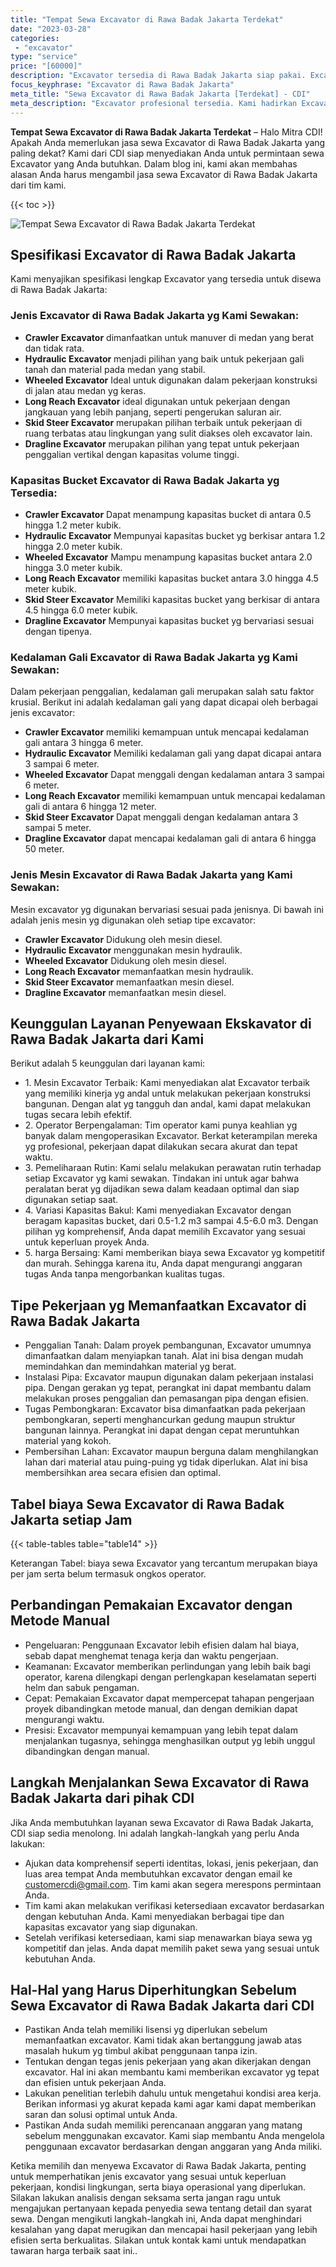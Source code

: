 ```yaml
---
title: "Tempat Sewa Excavator di Rawa Badak Jakarta Terdekat"
date: "2023-03-28"
categories:
 - "excavator"
type: "service"
price: "[60000]"
description: "Excavator tersedia di Rawa Badak Jakarta siap pakai. Excavator unggulan untuk proyek konstruksi yang membutuhkan solusi tepat guna dengan performa maksimal. Konsultasikan kebutuhan Anda."
focus_keyphrase: "Excavator di Rawa Badak Jakarta"
meta_title: "Sewa Excavator di Rawa Badak Jakarta [Terdekat] - CDI"
meta_description: "Excavator profesional tersedia. Kami hadirkan Excavator berkualitas untuk menyelesaikan pekerjaan. Promo menarik tersedia."
---
```


**Tempat Sewa Excavator di Rawa Badak Jakarta Terdekat** – Halo Mitra CDI! Apakah Anda memerlukan jasa sewa Excavator di Rawa Badak Jakarta yang paling dekat? Kami dari CDI siap menyediakan Anda untuk permintaan sewa Excavator yang Anda butuhkan. Dalam blog ini, kami akan membahas alasan Anda harus mengambil jasa sewa Excavator di Rawa Badak Jakarta dari tim kami.

{{< toc >}}

![Tempat Sewa Excavator di Rawa Badak Jakarta Terdekat](/images/excavator/excavator-19.jpg)

## Spesifikasi Excavator di Rawa Badak Jakarta

Kami menyajikan spesifikasi lengkap Excavator yang tersedia untuk disewa di Rawa Badak Jakarta:

### Jenis Excavator di Rawa Badak Jakarta yg Kami Sewakan:

*   **Crawler Excavator** dimanfaatkan untuk manuver di medan yang berat dan tidak rata.
*   **Hydraulic Excavator** menjadi pilihan yang baik untuk pekerjaan gali tanah dan material pada medan yang stabil.
*   **Wheeled Excavator** Ideal untuk digunakan dalam pekerjaan konstruksi di jalan atau medan yg keras.
*   **Long Reach Excavator** ideal digunakan untuk pekerjaan dengan jangkauan yang lebih panjang, seperti pengerukan saluran air.
*   **Skid Steer Excavator** merupakan pilihan terbaik untuk pekerjaan di ruang terbatas atau lingkungan yang sulit diakses oleh excavator lain.
*   **Dragline Excavator** merupakan pilihan yang tepat untuk pekerjaan penggalian vertikal dengan kapasitas volume tinggi.

### Kapasitas Bucket Excavator di Rawa Badak Jakarta yg Tersedia:

*   **Crawler Excavator** Dapat menampung kapasitas bucket di antara 0.5 hingga 1.2 meter kubik.
*   **Hydraulic Excavator** Mempunyai kapasitas bucket yg berkisar antara 1.2 hingga 2.0 meter kubik.
*   **Wheeled Excavator** Mampu menampung kapasitas bucket antara 2.0 hingga 3.0 meter kubik.
*   **Long Reach Excavator** memiliki kapasitas bucket antara 3.0 hingga 4.5 meter kubik.
*   **Skid Steer Excavator** Memiliki kapasitas bucket yang berkisar di antara 4.5 hingga 6.0 meter kubik.
*   **Dragline Excavator** Mempunyai kapasitas bucket yg bervariasi sesuai dengan tipenya.

### Kedalaman Gali Excavator di Rawa Badak Jakarta yg Kami Sewakan:

Dalam pekerjaan penggalian, kedalaman gali merupakan salah satu faktor krusial. Berikut ini adalah kedalaman gali yang dapat dicapai oleh berbagai jenis excavator:

*   **Crawler Excavator** memiliki kemampuan untuk mencapai kedalaman gali antara 3 hingga 6 meter.
*   **Hydraulic Excavator** Memiliki kedalaman gali yang dapat dicapai antara 3 sampai 6 meter.
*   **Wheeled Excavator** Dapat menggali dengan kedalaman antara 3 sampai 6 meter.
*   **Long Reach Excavator** memiliki kemampuan untuk mencapai kedalaman gali di antara 6 hingga 12 meter.
*   **Skid Steer Excavator** Dapat menggali dengan kedalaman antara 3 sampai 5 meter.
*   **Dragline Excavator** dapat mencapai kedalaman gali di antara 6 hingga 50 meter.

### Jenis Mesin Excavator di Rawa Badak Jakarta yang Kami Sewakan:

Mesin excavator yg digunakan bervariasi sesuai pada jenisnya. Di bawah ini adalah jenis mesin yg digunakan oleh setiap tipe excavator:

*   **Crawler Excavator** Didukung oleh mesin diesel.
*   **Hydraulic Excavator** menggunakan mesin hydraulik.
*   **Wheeled Excavator** Didukung oleh mesin diesel.
*   **Long Reach Excavator** memanfaatkan mesin hydraulik.
*   **Skid Steer Excavator** memanfaatkan mesin diesel.
*   **Dragline Excavator** memanfaatkan mesin diesel.

## Keunggulan Layanan Penyewaan Ekskavator di Rawa Badak Jakarta dari Kami

Berikut adalah 5 keunggulan dari layanan kami:

*   1\. Mesin Excavator Terbaik: Kami menyediakan alat Excavator terbaik yang memiliki kinerja yg andal untuk melakukan pekerjaan konstruksi bangunan. Dengan alat yg tangguh dan andal, kami dapat melakukan tugas secara lebih efektif.
*   2\. Operator Berpengalaman: Tim operator kami punya keahlian yg banyak dalam mengoperasikan Excavator. Berkat keterampilan mereka yg profesional, pekerjaan dapat dilakukan secara akurat dan tepat waktu.
*   3\. Pemeliharaan Rutin: Kami selalu melakukan perawatan rutin terhadap setiap Excavator yg kami sewakan. Tindakan ini untuk agar bahwa peralatan berat yg dijadikan sewa dalam keadaan optimal dan siap digunakan setiap saat.
*   4\. Variasi Kapasitas Bakul: Kami menyediakan Excavator dengan beragam kapasitas bucket, dari 0.5-1.2 m3 sampai 4.5-6.0 m3. Dengan pilihan yg komprehensif, Anda dapat memilih Excavator yang sesuai untuk keperluan proyek Anda.
*   5\. harga Bersaing: Kami memberikan biaya sewa Excavator yg kompetitif dan murah. Sehingga karena itu, Anda dapat mengurangi anggaran tugas Anda tanpa mengorbankan kualitas tugas.

## Tipe Pekerjaan yg Memanfaatkan Excavator di Rawa Badak Jakarta

*   Penggalian Tanah: Dalam proyek pembangunan, Excavator umumnya dimanfaatkan dalam menyiapkan tanah. Alat ini bisa dengan mudah memindahkan dan memindahkan material yg berat.
*   Instalasi Pipa: Excavator maupun digunakan dalam pekerjaan instalasi pipa. Dengan gerakan yg tepat, perangkat ini dapat membantu dalam melakukan proses penggalian dan pemasangan pipa dengan efisien.
*   Tugas Pembongkaran: Excavator bisa dimanfaatkan pada pekerjaan pembongkaran, seperti menghancurkan gedung maupun struktur bangunan lainnya. Perangkat ini dapat dengan cepat meruntuhkan material yang kokoh.
*   Pembersihan Lahan: Excavator maupun berguna dalam menghilangkan lahan dari material atau puing-puing yg tidak diperlukan. Alat ini bisa membersihkan area secara efisien dan optimal.

## Tabel biaya Sewa Excavator di Rawa Badak Jakarta setiap Jam

{{< table-tables table="table14" >}}

Keterangan Tabel: biaya sewa Excavator yang tercantum merupakan biaya per jam serta belum termasuk ongkos operator.

## Perbandingan Pemakaian Excavator dengan Metode Manual

*   Pengeluaran: Penggunaan Excavator lebih efisien dalam hal biaya, sebab dapat menghemat tenaga kerja dan waktu pengerjaan.
*   Keamanan: Excavator memberikan perlindungan yang lebih baik bagi operator, karena dilengkapi dengan perlengkapan keselamatan seperti helm dan sabuk pengaman.
*   Cepat: Pemakaian Excavator dapat mempercepat tahapan pengerjaan proyek dibandingkan metode manual, dan dengan demikian dapat mengurangi waktu.
*   Presisi: Excavator mempunyai kemampuan yang lebih tepat dalam menjalankan tugasnya, sehingga menghasilkan output yg lebih unggul dibandingkan dengan manual.

## Langkah Menjalankan Sewa Excavator di Rawa Badak Jakarta dari pihak CDI

Jika Anda membutuhkan layanan sewa Excavator di Rawa Badak Jakarta, CDI siap sedia menolong. Ini adalah langkah-langkah yang perlu Anda lakukan:

*   Ajukan data komprehensif seperti identitas, lokasi, jenis pekerjaan, dan luas area tempat Anda membutuhkan excavator dengan email ke customercdi@gmail.com. Tim kami akan segera merespons permintaan Anda.
*   Tim kami akan melakukan verifikasi ketersediaan excavator berdasarkan dengan kebutuhan Anda. Kami menyediakan berbagai tipe dan kapasitas excavator yang siap digunakan.
*   Setelah verifikasi ketersediaan, kami siap menawarkan biaya sewa yg kompetitif dan jelas. Anda dapat memilih paket sewa yang sesuai untuk kebutuhan Anda.

## Hal-Hal yang Harus Diperhitungkan Sebelum Sewa Excavator di Rawa Badak Jakarta dari CDI

*   Pastikan Anda telah memiliki lisensi yg diperlukan sebelum memanfaatkan excavator. Kami tidak akan bertanggung jawab atas masalah hukum yg timbul akibat penggunaan tanpa izin.
*   Tentukan dengan tegas jenis pekerjaan yang akan dikerjakan dengan excavator. Hal ini akan membantu kami memberikan excavator yg tepat dan efisien untuk pekerjaan Anda.
*   Lakukan penelitian terlebih dahulu untuk mengetahui kondisi area kerja. Berikan informasi yg akurat kepada kami agar kami dapat memberikan saran dan solusi optimal untuk Anda.
*   Pastikan Anda sudah memiliki perencanaan anggaran yang matang sebelum menggunakan excavator. Kami siap membantu Anda mengelola penggunaan excavator berdasarkan dengan anggaran yang Anda miliki.

Ketika memilih dan menyewa Excavator di Rawa Badak Jakarta, penting untuk memperhatikan jenis excavator yang sesuai untuk keperluan pekerjaan, kondisi lingkungan, serta biaya operasional yang diperlukan. Silakan lakukan analisis dengan seksama serta jangan ragu untuk mengajukan pertanyaan kepada penyedia sewa tentang detail dan syarat sewa. Dengan mengikuti langkah-langkah ini, Anda dapat menghindari kesalahan yang dapat merugikan dan mencapai hasil pekerjaan yang lebih efisien serta berkualitas. Silakan untuk kontak kami untuk mendapatkan tawaran harga terbaik saat ini..
